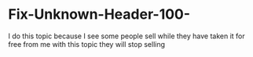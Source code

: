 # Fix-Unknown-Header-100-
I do this topic because I see some people sell while they have taken it for free from me with this topic they will stop selling
